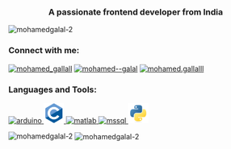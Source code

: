 <h3 align="center">A passionate frontend developer from India</h3>

<p align="left"> <img src="https://komarev.com/ghpvc/?username=mohamedgalal-2&label=Profile%20views&color=0e75b6&style=flat" alt="mohamedgalal-2" /> </p>

<h3 align="left">Connect with me:</h3>
<p align="left">
<a href="https://twitter.com/mohamed_gallall" target="blank"><img align="center" src="https://raw.githubusercontent.com/rahuldkjain/github-profile-readme-generator/master/src/images/icons/Social/twitter.svg" alt="mohamed_gallall" height="30" width="40" /></a>
<a href="https://linkedin.com/in/mohamed--galal" target="blank"><img align="center" src="https://raw.githubusercontent.com/rahuldkjain/github-profile-readme-generator/master/src/images/icons/Social/linked-in-alt.svg" alt="mohamed--galal" height="30" width="40" /></a>
<a href="https://fb.com/mohamed.gallalll" target="blank"><img align="center" src="https://raw.githubusercontent.com/rahuldkjain/github-profile-readme-generator/master/src/images/icons/Social/facebook.svg" alt="mohamed.gallalll" height="30" width="40" /></a>
</p>

<h3 align="left">Languages and Tools:</h3>
<p align="left"> <a href="https://www.arduino.cc/" target="_blank" rel="noreferrer"> <img src="https://cdn.worldvectorlogo.com/logos/arduino-1.svg" alt="arduino" width="40" height="40"/> </a> <a href="https://www.cprogramming.com/" target="_blank" rel="noreferrer"> <img src="https://raw.githubusercontent.com/devicons/devicon/master/icons/c/c-original.svg" alt="c" width="40" height="40"/> </a> <a href="https://www.mathworks.com/" target="_blank" rel="noreferrer"> <img src="https://upload.wikimedia.org/wikipedia/commons/2/21/Matlab_Logo.png" alt="matlab" width="40" height="40"/> </a> <a href="https://www.microsoft.com/en-us/sql-server" target="_blank" rel="noreferrer"> <img src="https://www.svgrepo.com/show/303229/microsoft-sql-server-logo.svg" alt="mssql" width="40" height="40"/> </a> <a href="https://www.python.org" target="_blank" rel="noreferrer"> <img src="https://raw.githubusercontent.com/devicons/devicon/master/icons/python/python-original.svg" alt="python" width="40" height="40"/> </a> </p>

<p><img align="left" src="https://github-readme-stats.vercel.app/api/top-langs?username=mohamedgalal-2&show_icons=true&locale=en&layout=compact" alt="mohamedgalal-2" /></p>

<p>&nbsp;<img align="center" src="https://github-readme-stats.vercel.app/api?username=mohamedgalal-2&show_icons=true&locale=en" alt="mohamedgalal-2" /></p>
